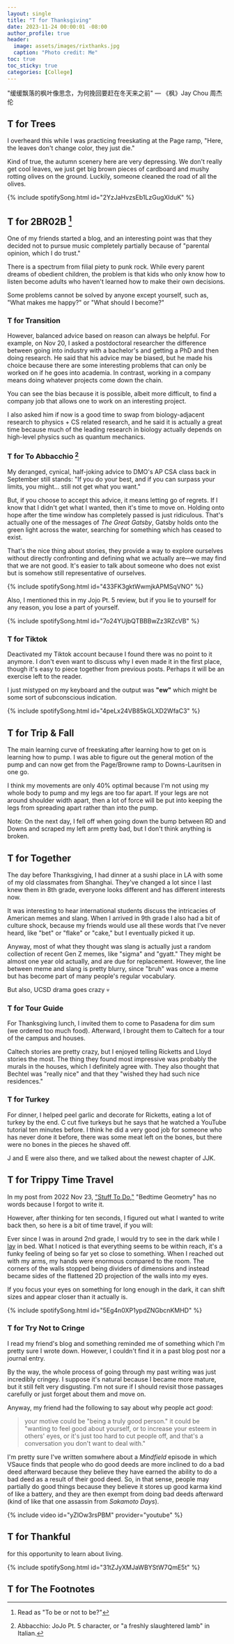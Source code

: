 ```yaml
---
layout: single
title: "T for Thanksgiving"
date: 2023-11-24 00:00:01 -08:00
author_profile: true
header: 
  image: assets/images/rixthanks.jpg
  caption: "Photo credit: Me" 
toc: true
toc_sticky: true
categories: [College]
---
```


"缓缓飘落的枫叶像思念，为何挽回要赶在冬天来之前" — 《枫》Jay Chou 周杰伦

## T for Trees
I overheard this while I was practicing freeskating at the Page ramp, "Here, the leaves don't change color, they just die."

Kind of true, the autumn scenery here are very depressing. We don't really get cool leaves, we just get big brown pieces of cardboard and mushy rotting olives on the ground. Luckily, someone cleaned the road of all the olives. 

{% include spotifySong.html id="2YzJaHvzsEb1LzGugXIduK" %}

## T for 2BR02B [^1]
One of my friends started a blog, and an interesting point was that they decided not to pursue music completely partially because of "parental opinion, which I do trust." 

There is a spectrum from filial piety to punk rock. While every parent dreams of obedient children, the problem is that kids who only know how to listen become adults who haven't learned how to make their own decisions. 

Some problems cannot be solved by anyone except yourself, such as, "What makes me happy?" or "What should I become?"

### T for Transition
However, balanced advice based on reason can always be helpful. For example, on Nov 20, I asked a postdoctoral researcher the difference between going into industry with a bachelor's and getting a PhD and then doing research. He said that his advice may be biased, but he made his choice because there are some interesting problems that can only be worked on if he goes into academia. In contrast, working in a company means doing whatever projects come down the chain. 

You can see the bias because it is possible, albeit more difficult, to find a company job that allows one to work on an interesting project. 

I also asked him if now is a good time to swap from biology-adjacent research to physics + CS related research, and he said it is actually a great time because much of the leading research in biology actually depends on high-level physics such as quantum mechanics. 

### T for To Abbacchio [^2]
My deranged, cynical, half-joking advice to DMO's AP CSA class back in September still stands: "If you do your best, and if you can surpass your limits, you might... still not get what you want."

But, if you choose to accept this advice, it means letting go of regrets. If I know that I didn't get what I wanted, then it's time to move on. Holding onto hope after the time window has completely passed is just ridiculous. That's actually one of the messages of *The Great Gatsby*, Gatsby holds onto the green light across the water, searching for something which has ceased to exist. 

That's the nice thing about stories, they provide a way to explore ourselves without directly confronting and defining what we actually are—we may find that we are not good. It's easier to talk about someone who does not exist but is somehow still representative of ourselves. 

{% include spotifySong.html id="433FK3gktWwmjkAPMSqVNO" %}

Also, I mentioned this in my Jojo Pt. 5 review, but if you lie to yourself for any reason, you lose a part of yourself. 

{% include spotifySong.html id="7o24YUjbQTBBBwZz3RZcVB" %}

### T for Tiktok
Deactivated my Tiktok account because I found there was no point to it anymore. I don't even want to discuss why I even made it in the first place, though it's easy to piece together from previous posts. Perhaps it will be an exercise left to the reader. 

I just mistyped on my keyboard and the output was **"ew"** which might be some sort of subconscious indication. 

{% include spotifySong.html id="4peLx24VB85kGLXD2WfaC3" %}

## T for Trip & Fall
The main learning curve of freeskating after learning how to get on is learning how to pump. I was able to figure out the general motion of the pump and can now get from the Page/Browne ramp to Downs-Lauritsen in one go. 

I think my movements are only 40% optimal because I'm not using my whole body to pump and my legs are too far apart. If your legs are not around shoulder width apart, then a lot of force will be put into keeping the legs from spreading apart rather than into the pump. 

Note: On the next day, I fell off when going down the bump between RD and Downs and scraped my left arm pretty bad, but I don't think anything is broken. 

## T for Together
The day before Thanksgiving, I had dinner at a sushi place in LA with some of my old classmates from Shanghai. They've changed a lot since I last knew them in 8th grade, everyone looks different and has different interests now.

It was interesting to hear international students discuss the intricacies of American memes and slang. When I arrived in 9th grade I also had a bit of culture shock, because my friends would use all these words that I've never heard, like "bet" or "flake" or "cake," but I eventually picked it up. 

Anyway, most of what they thought was slang is actually just a random collection of recent Gen Z memes, like "sigma" and "gyatt." They might be almost one year old actually, and are due for replacement. However, the line between meme and slang is pretty blurry, since "bruh" was once a meme but has become part of many people's regular vocabulary.

But also, UCSD drama goes crazy 💀

### T for Tour Guide
For Thanksgiving lunch, I invited them to come to Pasadena for dim sum (we ordered too much food). Afterward, I brought them to Caltech for a tour of the campus and houses. 

Caltech stories are pretty crazy, but I enjoyed telling Ricketts and Lloyd stories the most. The thing they found most impressive was probably the murals in the houses, which I definitely agree with. They also thought that Bechtel was "really nice" and that they "wished they had such nice residences."

### T for Turkey
For dinner, I helped peel garlic and decorate for Ricketts, eating a lot of turkey by the end. C cut five turkeys but he says that he watched a YouTube tutorial ten minutes before. I think he did a very good job for someone who has never done it before, there was some meat left on the bones, but there were no bones in the pieces he shaved off. 

J and E were also there, and we talked about the newest chapter of JJK. 

## T for Trippy Time Travel
In my post from 2022 Nov 23, ["Stuff To Do,"](https://engitom.github.io/projects/stuff-to-do/#bedtime-geometry) "Bedtime Geometry" has no words because I forgot to write it. 

However, after thinking for ten seconds, I figured out what I wanted to write back then, so here is a bit of time travel, if you will:

Ever since I was in around 2nd grade, I would try to see in the dark while I [lay](https://www.grammarly.com/blog/lay-lie/) in bed. What I noticed is that everything seems to be within reach, it's a funky feeling of being so far yet so close to something. When I reached out with my arms, my hands were enormous compared to the room. The corners of the walls stopped being dividers of dimensions and instead became sides of the flattened 2D projection of the walls into my eyes. 

If you focus your eyes on something for long enough in the dark, it can shift sizes and appear closer than it actually is. 

{% include spotifySong.html id="5Eg4n0XP1ypdZNGbcnKMHD" %}

### T for Try Not to Cringe
I read my friend's blog and something reminded me of something which I'm pretty sure I wrote down. However, I couldn't find it in a past blog post nor a journal entry. 

By the way, the whole process of going through my past writing was just incredibly cringey. I suppose it's natural because I became more mature, but it still felt very disgusting. I'm not sure if I should revisit those passages carefully or just forget about them and move on. 

Anyway, my friend had the following to say about why people act *good*:

> your motive could be "being a truly good person." it could be "wanting to feel good about yourself, or to increase your esteem in others' eyes, or it's just too hard to cut people off, and that's a conversation you don't want to deal with."

I'm pretty sure I've written somwhere about a *Mindfield* episode in which VSauce finds that people who do good deeds are more inclined to do a bad deed afterward because they believe they have earned the ability to do a bad deed as a result of their good deed. So, in that sense, people may partially do good things because they believe it stores up good karma kind of like a battery, and they are then exempt from doing bad deeds afterward (kind of like that one assassin from *Sakamoto Days*).

{% include video id="yZlOw3rsPBM" provider="youtube" %}

## T for Thankful
for this opportunity to learn about living. 

{% include spotifySong.html id="31tZJyXMJaWBYStW7QmE5t" %}

## T for The Footnotes
[^1]: Read as "To be or not to be?"
[^2]: Abbacchio: JoJo Pt. 5 character, or "a freshly slaughtered lamb" in Italian. 